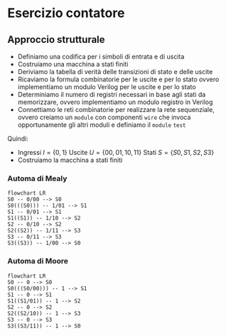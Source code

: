 # Esercizio contatore

## Approccio strutturale

- Definiamo una codifica per i simboli di entrata e di uscita
- Costruiamo una macchina a stati finiti
- Deriviamo la tabella di verità delle transizioni di stato e delle uscite
- Ricaviamo la formula combinatorie per le uscite e per lo stato ovvero implementiamo un modulo Verilog per le uscite e per lo stato
- Determiniamo il numero di registri necessari in base agli stati da memorizzare, ovvero implementiamo un modulo registro in Verilog
- Connettiamo le reti combinatorie per realizzare la rete sequenziale, ovvero creiamo un `module` con componenti `wire` che invoca opportunamente gli altri moduli e definiamo il `module` `test`

Quindi:
- Ingressi $I=\{0,1\}$ Uscite $U=\{00,01,10,11\}$ Stati $S=\{S0,S1,S2,S3\}$
- Costruiamo la macchina a stati finiti

### Automa di Mealy

```mermaid
flowchart LR
S0 -- 0/00 --> S0
S0(((S0))) -- 1/01 --> S1
S1 -- 0/01 --> S1
S1((S1)) -- 1/10 --> S2
S2 -- 0/10 --> S2
S2((S2)) -- 1/11 --> S3
S3 -- 0/11 --> S3
S3((S3)) -- 1/00 --> S0
```

### Automa di Moore

```mermaid
flowchart LR
S0 -- 0 --> S0
S0(((S0/00))) -- 1 --> S1
S1 -- 0 --> S1
S1((S1/01)) -- 1 --> S2
S2 -- 0 --> S2
S2((S2/10)) -- 1 --> S3
S3 -- 0 --> S3
S3((S3/11)) -- 1 --> S0
```

